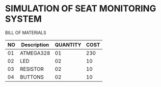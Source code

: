 # SIMULATION OF SEAT MONITORING SYSTEM

BILL OF MATERIALS

| NO | Description | QUANTITY | COST |
| ------ | --------- | ------ | ----- |
| 01 | ATMEGA328| 01 | 230 |
| 02 | LED | 02 |  10  |
| 03 |RESISTOR| 02 |  10  |
|04|BUTTONS|02|10|
